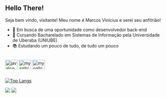 ## Hello There! 
Seja bem vindo, visitante! Meu nome é Marcos Vinícius e serei seu anfitrião!

- 🔭 Em busca de uma oportunidade como desenvolvedor back-end
- 🌱 Cursando Bacharelado em Sistemas de Informação pela Universidade de Uberaba (UNIUBE)
- 📚 Estudando um pouco de tudo, de tudo um pouco

<div style="display: inline_block"><br>
  <img align="center" alt="javaIcon" height="30" width="40" src="https://cdn.jsdelivr.net/gh/devicons/devicon/icons/java/java-plain.svg">
  <img align="center" alt="mysqlIcon" height="30" width="40" src="https://cdn.jsdelivr.net/gh/devicons/devicon/icons/mysql/mysql-plain.svg">
  <img align="center" alt="mysqlIcon" height="30" width="40" src="https://cdn.jsdelivr.net/gh/devicons/devicon/icons/python/python-plain.svg">
</div>

##

[![Top Langs](https://github-readme-stats.vercel.app/api/top-langs/?username=Marcos1110&layout=compact)](https://github.com/anuraghazra/github-readme-stats)

<div> 
  <a href="https://www.instagram.com/marcosreis1110/?next=%2F" target="_blank"><img src="https://img.shields.io/badge/-Instagram-%23E4405F?style=for-the-badge&logo=instagram&logoColor=white" target="_blank"></a>
  <a href="https://www.linkedin.com/in/marcosvra/" target="_blank"><img src="https://img.shields.io/badge/LinkedIn-0077B5?style=for-the-badge&logo=linkedin&logoColor=white" target="_blank"></a>
</div>
